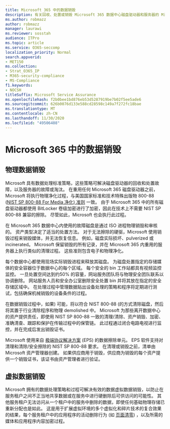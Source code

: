 ```yaml
---
title: Microsoft 365 中的数据销毁
description: 有关回收、处置或销毁 Microsoft 365 数据中心磁盘驱动器和服务器的 Microsoft 策略的概述。
ms.author: robmazz
author: robmazz
manager: laurawi
ms.reviewer: sosstah
audience: ITPro
ms.topic: article
ms.service: O365-seccomp
localization_priority: Normal
search.appverid:
- MET150
ms.collection:
- Strat_O365_IP
- M365-security-compliance
- MS-Compliance
f1.keywords:
- NOCSH
titleSuffix: Microsoft Service Assurance
ms.openlocfilehash: f2b0bee1bd876eb53d5287919be7b02f5ee5ade6
ms.sourcegitcommit: 626b0076d133e588cd28598c149a7f272fc18bae
ms.translationtype: MT
ms.contentlocale: zh-CN
ms.lasthandoff: 11/30/2020
ms.locfileid: "49506408"
---
```

# <a name="data-destruction-in-microsoft-365"></a>Microsoft 365 中的数据销毁

## <a name="physical-data-destruction"></a>物理数据销毁

Microsoft 具有数据处理标准策略，这些策略可解决磁盘驱动器的回收和处置故障，以及服务器的故障或淘汰。 在重用任何 Microsoft 365 磁盘驱动器之前，Microsoft 将执行物理净化过程，与美国国家标准和技术特殊出版物 800-88 ([NIST SP 800-88 For Media 净化) 准则](https://nvlpubs.nist.gov/nistpubs/SpecialPublications/NIST.SP.800-88r1.pdf) 一致。 由于 Microsoft 365 中的所有磁盘驱动器都使用 BitLocker 卷级加密进行了加密，因此在技术上不需要 NIST SP 800-88 兼容的擦除。 尽管如此，Microsoft 也会执行此过程。

在 Microsoft 365 数据中心内使用的故障磁盘是通过 ISO 进程物理销毁和审核的。 资产类型决定了适当的处置方法。 对于无法擦除的硬驱，Microsoft 使用销毁过程来销毁媒体，并无法恢复信息。 例如，磁盘实际损坏、pulverized 或 incinerated。 Microsoft 保留销毁的所有记录，并在 Microsoft 365 内重用的服务器上执行类似的清理过程。 这些准则包含电子和物理净化。

每个数据中心都使用现场实际销毁进程来释放其磁盘。 为磁盘处置指定的存储媒体的安全容器位于数据中心的每个区域。 每个安全的 bin 工作站都具有视频监控监控。 一旦处置空间达到约50% 的容量，网站服务团队将与物理安全团队联系以协调删除。 网站服务人员和安全办公室删除安全处置 bin 并将其放在指定的安全存储区域中。 在处理过程中管理数据贴出设备处理的策略和程序将定期进行测试，包括确保机械销毁的设备条件的过程。

在数据销毁过程中，如果) 可能，将以符合 NIST 800-88 (的方式清除磁盘，然后将其置于行业清除程序和物理 demolished 中。 Microsoft 为那些离开数据中心的资产提供责任，即使用 NIST SP 800-88 一致的清理/清除、资产销毁、加密、准确清查、跟踪和保护在传输过程中的保管链。 此过程通过闭合电路电视进行监控，并在完成后发出销毁证书。

Microsoft 使用来自 [极端协议解决方案](https://www.enterprisedataerasure.com/) (EPS) 的数据擦除单元。 EPS 软件支持对清理和清除/安全擦除的 NIST SP 800-88 要求。 在清理或销毁之前，清单由 Microsoft 资产管理器创建。 如果供应商用于销毁，供应商为销毁的每个资产提供一个销毁证书，该证书由资产管理者进行验证。

## <a name="virtual-data-destruction"></a>虚拟数据销毁

Microsoft 拥有的数据处理策略和过程可解决有效的数据虚拟数据销毁，以防止在服务租户之间不正当地共享数据或在服务中进行硬删除后可供访问的可能性。 其他服务租户无法访问从一个租户中的服务中删除的数据，即使任何基础物理存储已重新分配也是如此。 这是用于扩展虚拟环境的多个虚拟化和碎片技术的复合效果的结果，每个服务租户中的应用程序的活动删除行为 (如 [页面清零](https://docs.microsoft.com/office365/securitycompliance/office-365-exchange-online-data-deletion#page-zeroing)) ，以及所需的媒体和应用程序内容加密过程。
